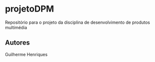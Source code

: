 # projetoDPM
Repositório para o projeto da disciplina de desenvolvimento de produtos multimédia  

## Autores
Guilherme Henriques